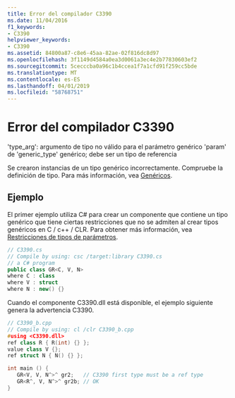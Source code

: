 ```yaml
---
title: Error del compilador C3390
ms.date: 11/04/2016
f1_keywords:
- C3390
helpviewer_keywords:
- C3390
ms.assetid: 84800a87-c8e6-45aa-82ae-02f816dc8d97
ms.openlocfilehash: 3f1149d4584a0ea3d0061a3ec4e2b77830603ef2
ms.sourcegitcommit: 5cecccba0a96c1b4ccea1f7a1cfd91f259cc5bde
ms.translationtype: MT
ms.contentlocale: es-ES
ms.lasthandoff: 04/01/2019
ms.locfileid: "58768751"
---
```

# <a name="compiler-error-c3390"></a>Error del compilador C3390

'type_arg': argumento de tipo no válido para el parámetro genérico 'param' de 'generic_type' genérico; debe ser un tipo de referencia

Se crearon instancias de un tipo genérico incorrectamente.  Compruebe la definición de tipo.  Para más información, vea [Genéricos](../../extensions/generics-cpp-component-extensions.md).

## <a name="example"></a>Ejemplo

El primer ejemplo utiliza C# para crear un componente que contiene un tipo genérico que tiene ciertas restricciones que no se admiten al crear tipos genéricos en C / c++ / CLR. Para obtener más información, vea [Restricciones de tipos de parámetros](/dotnet/csharp/programming-guide/generics/constraints-on-type-parameters).

```cs
// C3390.cs
// Compile by using: csc /target:library C3390.cs
// a C# program
public class GR<C, V, N>
where C : class
where V : struct
where N : new() {}
```

Cuando el componente C3390.dll está disponible, el ejemplo siguiente genera la advertencia C3390.

```cpp
// C3390_b.cpp
// Compile by using: cl /clr C3390_b.cpp
#using <C3390.dll>
ref class R { R(int) {} };
value class V {};
ref struct N { N() {} };

int main () {
   GR<V, V, N^>^ gr2;   // C3390 first type must be a ref type
   GR<R^, V, N^>^ gr2b; // OK
}
```